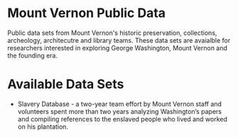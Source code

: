 # Mount Vernon Public Data
Public data sets from Mount Vernon's historic preservation, collections, archeology, architecutre and library teams.  These data sets are avaialble for researchers interested in exploring George Washington, Mount Vernon and the founding era.

# Available Data Sets
- Slavery Database - a two-year team effort by Mount Vernon staff and volunteers spent more than two years analyzing Washington’s papers and compiling references to the enslaved people who lived and worked on his plantation. 